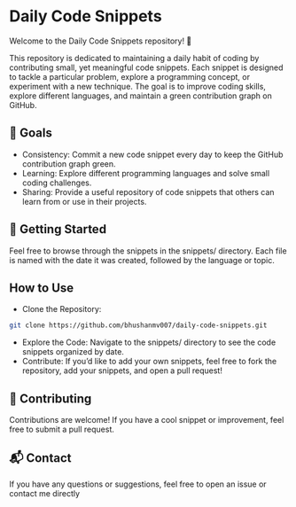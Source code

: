 # Daily Code Snippets
Welcome to the Daily Code Snippets repository! 🚀

This repository is dedicated to maintaining a daily habit of coding by contributing small, yet meaningful code snippets. Each snippet is designed to tackle a particular problem, explore a programming concept, or experiment with a new technique. The goal is to improve coding skills, explore different languages, and maintain a green contribution graph on GitHub.

## 🌟 Goals
* Consistency: Commit a new code snippet every day to keep the GitHub contribution graph green.
* Learning: Explore different programming languages and solve small coding challenges.
* Sharing: Provide a useful repository of code snippets that others can learn from or use in their projects.

## 🚀 Getting Started
Feel free to browse through the snippets in the snippets/ directory. Each file is named with the date it was created, followed by the language or topic. 

## How to Use
* Clone the Repository:
``` bash
git clone https://github.com/bhushanmv007/daily-code-snippets.git 
```
* Explore the Code: Navigate to the snippets/ directory to see the code snippets organized by date.
* Contribute: If you’d like to add your own snippets, feel free to fork the repository, add your snippets, and open a pull request!

## 👥 Contributing
Contributions are welcome! If you have a cool snippet or improvement, feel free to submit a pull request.

## 📬 Contact
If you have any questions or suggestions, feel free to open an issue or contact me directly
